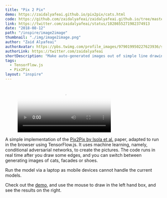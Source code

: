```yaml
---
title: "Pix 2 Pix"
demo: https://zaidalyafeai.github.io/pix2pix/cats.html
code: https://github.com/zaidalyafeai/zaidalyafeai.github.io/tree/master/pix2pix
link: https://twitter.com/zaidalyafeai/status/1028655271982374913
date: "2018-08-12"
path: "/inspire/image2image"
thumbnail: "./img/image2image.png"
author: "Zaid Alyafeai"
authorAvatar: https://pbs.twimg.com/profile_images/979019950227623936/sUUTg4IB_400x400.jpg
authorLink: https://twitter.com/zaidalyafeai
shortDescription: "Make auto-generated images out of simple line drawings"
tags:
  - TensorFlow.js
  - Pix2Pix
layout: "inspire"
---
```


<figure class="video_container">
  <video controls="true" autoplay loop allowfullscreen="true" poster="./img/image2image.png">
    <source src="https://video.twimg.com/tweet_video/DkaCCVKXoAEp36a.mp4" type="video/mp4">
  </video>
</figure>

A simple implementation of the [Pix2Pix by Isola et al.](https://phillipi.github.io/pix2pix/) paper,
 adapted to run in the browser using TensorFlow.js.
 It uses machine learning, namely, conditional adversarial networks,
 to create the pictures.
 The code runs in real time after you draw some edges, and you can switch
 between generating images of cats, facades or shoes.

 Run the model via a laptop as mobile devices cannot handle the current models.

 Check out the [demo](https://zaidalyafeai.github.io/pix2pix/cats.html), and use the mouse to draw in the left hand box, and see the results on the right.

